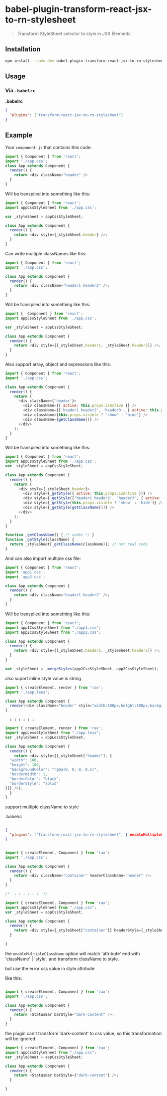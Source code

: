 # babel-plugin-transform-react-jsx-to-rn-stylesheet
> Transform StyleSheet selector to style in JSX Elements.

## Installation

```sh
npm install --save-dev babel-plugin-transform-react-jsx-to-rn-stylesheet 
```

## Usage

### Via `.babelrc`

**.babelrc**

```json
{
  "plugins": ["transform-react-jsx-to-rn-stylesheet"]
}
```

## Example

Your `component.js` that contains this code:

```js
import { Component } from 'react';
import './app.css';
class App extends Component {
  render() {
    return <div className="header" />
  }
}
```

Will be transpiled into something like this:

```js
import { Component } from 'react';
import appCssStyleSheet from './app.css';

var _styleSheet = appCssStyleSheet;

class App extends Component {
  render() {
    return <div style={_styleSheet.header} />;
  }
}
```

Can write multiple classNames like this:

```js
import { Component } from 'react';
import './app.css';

class App extends Component {
  render() {
    return <div className="header1 header2" />;
  }
}
```

Will be transpiled into something like this:

```js
import {  Component } from 'react';
import appCssStyleSheet from './app.css';

var _styleSheet = appCssStyleSheet;

class App extends Component {
  render() {
    return <div style={[_styleSheet.header1, _styleSheet.header2]} />;
  }
}

```

Also support array, object and expressions like this:

```js
import { Component } from 'react';
import './app.css';

class App extends Component {
  render() {
    return (
      <div className={'header'}>
        <div className={{ active: this.props.isActive }} />
        <div className={['header1 header2', 'header3', { active: this.props.isActive }]} />
        <div className={this.props.visible ? 'show' : 'hide'} />
        <div className={getClassName()} />
      </div>
    );
  }
}
```

Will be transpiled into something like this:

```js
import { Component } from 'react';
import appCssStyleSheet from './app.css';
var _styleSheet = appCssStyleSheet;

class App extends Component {
  render() {
    return (
      <div style={_styleSheet.header}>
        <div style={_getStyle({ active: this.props.isActive })} />
        <div style={_getStyle(['header1 header2', 'header3', { active: this.props.isActive }])} />
        <div style={_getStyle(this.props.visible ? 'show' : 'hide')} />
        <div style={_getStyle(getClassName())} />
      </div>
    );
  }
}

function _getClassName() { /* codes */ }
function _getStyle(className) {
  return _styleSheet[_getClassName(className)]; // not real code
}
```

And can also import multiple css file:

```js
import { Component } from 'react';
import 'app1.css';
import 'app2.css';

class App extends Component {
  render() {
    return <div className="header1 header2" />;
  }
}
```

Will be transpiled into something like this:

```js
import { Component } from 'react';
import app1CssStyleSheet from "./app1.css";
import app2CssStyleSheet from "./app2.css";

class App extends Component {
  render() {
    return <div style={[_styleSheet.header1, _styleSheet.header2]} />;
  }
}

var _styleSheet = _mergeStyles(app1CssStyleSheet, app2CssStyleSheet);
```

also suport inline style value is string
```js
import { createElement, render } from 'rax';
import './app.less';

class App extends Component {
  render(<div className="header" style="width:100px;height:100px;background-color:rgba(0, 0, 0, 0.5);border: 1px solid;" />);
}
```
      ↓ ↓ ↓ ↓ ↓ ↓
```js
import { createElement, render } from 'rax';
import appLessStyleSheet from "./app.less";
var _styleSheet = appLessStyleSheet;

class App extends Component {
  render() {
    return <div style={[_styleSheet["header"], {
  "width": 100,
  "height": 100,
  "backgroundColor": "rgba(0, 0, 0, 0.5)",
  "borderWidth": 1,
  "borderColor": "black",
  "borderStyle": "solid"
}]} />);
  }
}

```

support multiple className to style


.babelrc
``` json

{
  "plugins": ["transform-react-jsx-to-rn-stylesheet", { enableMultipleClassName: true }]
}

```



``` js

import { createElement, Component } from 'rax';
import './app.css';

class App extends Component {
  render() {
    return <div className="container" headerClassName="header" />;
  }
}

/*  ↓ ↓ ↓ ↓ ↓ ↓  */

import { createElement, Component } from 'rax';
import appCssStyleSheet from "./app.css";
var _styleSheet = appCssStyleSheet;

class App extends Component {
  render() {
    return <div style={_styleSheet["container"]} headerStyle={_styleSheet["header"]} />;
  }

}

```

the `enableMultipleClassName` option will match 'attribute' end with 'className' | 'style', and transform className to style. 

but use the error css value in style attribute

like this:

``` js

import { createElement, Component } from 'rax';
import './app.css';

class App extends Component {
  render() {
    return <StatusBar barStyle="dark-content" />;
  }
}

```

the plugin can't transform 'dark-content' to css value, so this transformation will be ignored


``` js
import { createElement, Component } from 'rax';
import appCssStyleSheet from "./app.css";
var _styleSheet = appCssStyleSheet;

class App extends Component {
  render() {
    return <StatusBar barStyle={"dark-content"} />;
  }

}


```